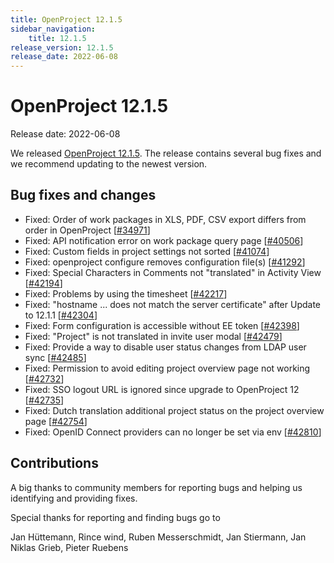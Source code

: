 ```yaml
---
title: OpenProject 12.1.5
sidebar_navigation:
    title: 12.1.5
release_version: 12.1.5
release_date: 2022-06-08
---
```


# OpenProject 12.1.5

Release date: 2022-06-08

We released [OpenProject 12.1.5](https://community.openproject.org/versions/1552).
The release contains several bug fixes and we recommend updating to the newest version.

## Bug fixes and changes

- Fixed: Order of work packages in XLS, PDF, CSV export differs from order in OpenProject \[[#34971](https://community.openproject.org/wp/34971)\]
- Fixed: API notification error on work package query page \[[#40506](https://community.openproject.org/wp/40506)\]
- Fixed: Custom fields in project settings not sorted \[[#41074](https://community.openproject.org/wp/41074)\]
- Fixed: openproject configure removes configuration file(s) \[[#41292](https://community.openproject.org/wp/41292)\]
- Fixed: Special Characters in Comments not "translated" in Activity View \[[#42194](https://community.openproject.org/wp/42194)\]
- Fixed: Problems by using the timesheet \[[#42217](https://community.openproject.org/wp/42217)\]
- Fixed: "hostname ... does not match the server certificate" after Update to 12.1.1 \[[#42304](https://community.openproject.org/wp/42304)\]
- Fixed: Form configuration is accessible without EE token \[[#42398](https://community.openproject.org/wp/42398)\]
- Fixed: "Project" is not translated in invite user modal \[[#42479](https://community.openproject.org/wp/42479)\]
- Fixed: Provide a way to disable user status changes from LDAP user sync \[[#42485](https://community.openproject.org/wp/42485)\]
- Fixed: Permission to avoid editing project overview page not working \[[#42732](https://community.openproject.org/wp/42732)\]
- Fixed: SSO logout URL is ignored since upgrade to OpenProject 12 \[[#42735](https://community.openproject.org/wp/42735)\]
- Fixed: Dutch translation additional project status on the project overview page \[[#42754](https://community.openproject.org/wp/42754)\]
- Fixed: OpenID Connect providers can no longer be set via env \[[#42810](https://community.openproject.org/wp/42810)\]

## Contributions

A big thanks to community members for reporting bugs and helping us identifying and providing fixes.

Special thanks for reporting and finding bugs go to

Jan Hüttemann, Rince wind, Ruben Messerschmidt, Jan Stiermann, Jan Niklas Grieb, Pieter Ruebens

